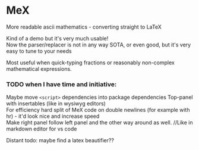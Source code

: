 # MeX
More readable ascii mathematics - converting straight to LaTeX  

Kind of a demo but it's very much usable!  
Now the parser/replacer is not in any way SOTA, or even good, but it's very easy to tune to your needs


Most useful when quick-typing fractions or reasonably non-complex mathematical expressions.


### TODO when I have time and initiative:  
Maybe move `<script>` dependencies into package dependencies
Top-panel with insertables (like in wysiwyg editors)  
For efficiency hard split of MeX code on double newlines (for example with hr) - it'd look nice and increase speed  
Make right panel follow left panel and the other way around as well. //Like in markdown editor for vs code  

Distant todo: maybe find a latex beautifier??  
